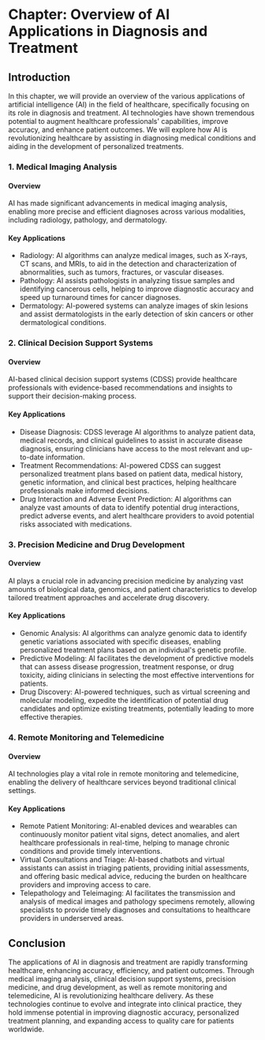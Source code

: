 Chapter: Overview of AI Applications in Diagnosis and Treatment
===============================================================

Introduction
------------

In this chapter, we will provide an overview of the various applications of artificial intelligence (AI) in the field of healthcare, specifically focusing on its role in diagnosis and treatment. AI technologies have shown tremendous potential to augment healthcare professionals' capabilities, improve accuracy, and enhance patient outcomes. We will explore how AI is revolutionizing healthcare by assisting in diagnosing medical conditions and aiding in the development of personalized treatments.

### 1. Medical Imaging Analysis

#### Overview

AI has made significant advancements in medical imaging analysis, enabling more precise and efficient diagnoses across various modalities, including radiology, pathology, and dermatology.

#### Key Applications

* Radiology: AI algorithms can analyze medical images, such as X-rays, CT scans, and MRIs, to aid in the detection and characterization of abnormalities, such as tumors, fractures, or vascular diseases.
* Pathology: AI assists pathologists in analyzing tissue samples and identifying cancerous cells, helping to improve diagnostic accuracy and speed up turnaround times for cancer diagnoses.
* Dermatology: AI-powered systems can analyze images of skin lesions and assist dermatologists in the early detection of skin cancers or other dermatological conditions.

### 2. Clinical Decision Support Systems

#### Overview

AI-based clinical decision support systems (CDSS) provide healthcare professionals with evidence-based recommendations and insights to support their decision-making process.

#### Key Applications

* Disease Diagnosis: CDSS leverage AI algorithms to analyze patient data, medical records, and clinical guidelines to assist in accurate disease diagnosis, ensuring clinicians have access to the most relevant and up-to-date information.
* Treatment Recommendations: AI-powered CDSS can suggest personalized treatment plans based on patient data, medical history, genetic information, and clinical best practices, helping healthcare professionals make informed decisions.
* Drug Interaction and Adverse Event Prediction: AI algorithms can analyze vast amounts of data to identify potential drug interactions, predict adverse events, and alert healthcare providers to avoid potential risks associated with medications.

### 3. Precision Medicine and Drug Development

#### Overview

AI plays a crucial role in advancing precision medicine by analyzing vast amounts of biological data, genomics, and patient characteristics to develop tailored treatment approaches and accelerate drug discovery.

#### Key Applications

* Genomic Analysis: AI algorithms can analyze genomic data to identify genetic variations associated with specific diseases, enabling personalized treatment plans based on an individual's genetic profile.
* Predictive Modeling: AI facilitates the development of predictive models that can assess disease progression, treatment response, or drug toxicity, aiding clinicians in selecting the most effective interventions for patients.
* Drug Discovery: AI-powered techniques, such as virtual screening and molecular modeling, expedite the identification of potential drug candidates and optimize existing treatments, potentially leading to more effective therapies.

### 4. Remote Monitoring and Telemedicine

#### Overview

AI technologies play a vital role in remote monitoring and telemedicine, enabling the delivery of healthcare services beyond traditional clinical settings.

#### Key Applications

* Remote Patient Monitoring: AI-enabled devices and wearables can continuously monitor patient vital signs, detect anomalies, and alert healthcare professionals in real-time, helping to manage chronic conditions and provide timely interventions.
* Virtual Consultations and Triage: AI-based chatbots and virtual assistants can assist in triaging patients, providing initial assessments, and offering basic medical advice, reducing the burden on healthcare providers and improving access to care.
* Telepathology and Teleimaging: AI facilitates the transmission and analysis of medical images and pathology specimens remotely, allowing specialists to provide timely diagnoses and consultations to healthcare providers in underserved areas.

Conclusion
----------

The applications of AI in diagnosis and treatment are rapidly transforming healthcare, enhancing accuracy, efficiency, and patient outcomes. Through medical imaging analysis, clinical decision support systems, precision medicine, and drug development, as well as remote monitoring and telemedicine, AI is revolutionizing healthcare delivery. As these technologies continue to evolve and integrate into clinical practice, they hold immense potential in improving diagnostic accuracy, personalized treatment planning, and expanding access to quality care for patients worldwide.
